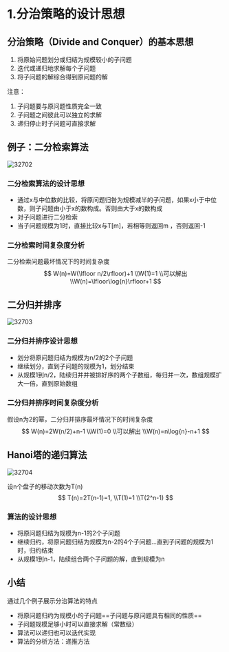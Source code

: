 # 1.分治策略的设计思想

## 分治策略（Divide and Conquer）的基本思想

1. 将原始问题划分或归结为规模较小的子问题
2. 迭代或递归地求解每个子问题
3. 将子问题的解综合得到原问题的解

注意：

1. 子问题要与原问题性质完全一致
2. 子问题之间彼此可以独立的求解
3. 递归停止时子问题可直接求解

## 例子：二分检索算法

![32702](D:\2022春\算法设计与分析\32702.jpg)

### 二分检索算法的设计思想

- 通过x与中位数的比较，将原问题归咎为规模减半的子问题，如果x小于中位数，则子问题由小于x的数构成。否则由大于x的数构成
- 对子问题进行二分检索
- 当子问题规模为1时，直接比较x与T[m]，若相等则返回m ，否则返回-1

### 二分检索时间复杂度分析

二分检索问题最坏情况下的时间复杂度
$$
W(n)=W(\lfloor n/2\rfloor)+1
\\W(1)=1
\\可以解出
\\W(n)=\lfloor\log{n}\rfloor+1
$$

## 二分归并排序

![32703](D:\2022春\算法设计与分析\32703.jpg)

### 二分归并排序设计思想

- 划分将原问题归结为规模为n/2的2个子问题
- 继续划分，直到子问题的规模为1，划分结束
- 从规模1到n/2，陆续归并并被排好序的两个子数组，每归并一次，数组规模扩大一倍，直到原始数组

### 二分归并排序时间复杂度分析

假设n为2的幂，二分归并排序最坏情况下的时间复杂度
$$
W(n)=2W(n/2)+n-1
\\W(1)=0
\\可以解出
\\W(n)=n\log{n}-n+1
$$

## Hanoi塔的递归算法

![32704](D:\2022春\算法设计与分析\32704.jpg)

设n个盘子的移动次数为T(n)
$$
T(n)=2T(n-1)=1,
\\T(1)=1
\\T(2^n-1)
$$

### 算法的设计思想

- 将原问题归结为规模为n-1的2个子问题
- 继续归约，将原问题归结为规模为n-2的4个子问题...直到子问题的规模为1时，归约结束
- 从规模1到n-1，陆续组合两个子问题的解，直到规模为n

## 小结

通过几个例子展示分治算法的特点

- 将原问题归约为规模小的子问题==子问题与原问题具有相同的性质==
- 子问题规模足够小时可以直接求解（常数级）
- 算法可以递归也可以迭代实现
- 算法的分析方法：递推方法

